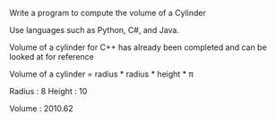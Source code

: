 Write a program to compute the volume of a Cylinder

Use languages such as Python, C#, and Java. 

Volume of a cylinder for C++ has already been completed and can be looked at for reference

Volume of a cylinder = radius * radius * height * π

Radius : 8
Height : 10

Volume : 2010.62

